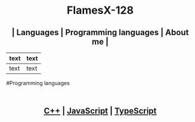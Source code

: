 <h1 align ="center">
FlamesX-128
</h1>

<h2 align ="center">
  | Languages | <a href="Programming languages"></a>Programming languages | About me |
</h2>

  <p align="center">

  | text | text |
  | ---- | ---- |
  | text | text |
  
</p>

#Programming languages
<h2 align="center">
  <br><a href="https://es.wikipedia.org/wiki/Dev-C%2B%2B">C++</a> | <a href="https://es.wikipedia.org/wiki/JavaScript">JavaScript</a> | <a href="https://es.wikipedia.org/wiki/TypeScript">TypeScript</a>
</h2>

<!--
**FlamesX-128/FlamesX-128** is a ✨ _special_ ✨ repository because its `README.md` (this file) appears on your GitHub profile.

Here are some ideas to get you started:

- 🔭 I’m currently working on ...
- 🌱 I’m currently learning ...
- 👯 I’m looking to collaborate on ...
- 🤔 I’m looking for help with ...
- 💬 Ask me about ...
- 📫 How to reach me: ...
- 😄 Pronouns: ...
- ⚡ Fun fact: ...
-->
